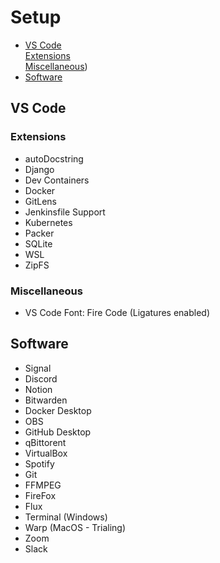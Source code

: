 # Setup
- [VS Code](https://github.com/Cornelij/Setup/blob/main/README.md#vs-code) <br>
    [Extensions](https://github.com/Cornelij/Setup/blob/main/README.md#vs-code) <br>
    [Miscellaneous](https://github.com/Cornelij/Setup#miscellaneous)) <br>
- [Software](https://github.com/Cornelij/Setup/blob/main/README.md#vs-code)


## VS Code

### Extensions
- autoDocstring
- Django
- Dev Containers
- Docker
- GitLens
- Jenkinsfile Support
- Kubernetes
- Packer
- SQLite
- WSL
- ZipFS

### Miscellaneous
- VS Code Font: Fire Code (Ligatures enabled)

## Software
- Signal
- Discord
- Notion
- Bitwarden
- Docker Desktop
- OBS
- GitHub Desktop
- qBittorent
- VirtualBox
- Spotify
- Git
- FFMPEG
- FireFox
- Flux
- Terminal (Windows)
- Warp (MacOS - Trialing)
- Zoom
- Slack
